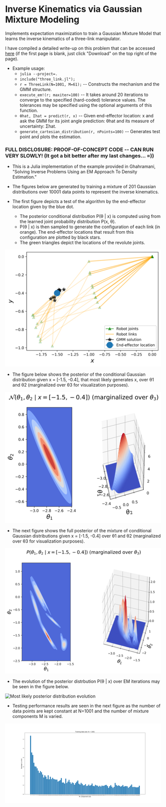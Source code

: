 # Inverse Kinematics via Gaussian Mixture Modeling
Implements expectation maximization to train a Gaussian Mixture Model that
learns the inverse kinematics of a three-link manipulator.

I have compiled a detailed write-up on this problem that can be accessed
[here](./TeX/root.pdf) (if the first page is blank, just click "Download" on the
top right of the page).

* Example usage:
  - ```julia --project=.```
  - ```include("three_link.jl");```
  - ```r = ThreeLink(N=1001, M=61);``` -- Constructs the mechanism and the GMM
    structure.
  - ```execute_em!(r; maxiter=100)``` -- It takes around 20 iterations to
    converge to the specified (hard-coded) tolerance values. The tolerances may
    be specified using the optional arguments of this function.
  - ```θhat, Σhat = predict(r, x)``` -- Given end-effector location: x and ask
    the GMM for its joint angle prediction: θhat and its measure of uncertainty:
    Σhat.
  - ```generate_cartesian_distribution(r, nPoints=100)``` -- Generates test
    point and plots the estimation.

### FULL DISCLOSURE: PROOF-OF-CONCEPT CODE -- CAN RUN VERY SLOWLY! (It got a bit better after my last changes... =))


* This is a Julia implementation of the example provided in 
Ghahramani, "Solving Inverse Problems Using an EM Approach To Density Estimation."

* The figures below are generated by training a mixture of 201 Gaussian
  distributions over 10001 data points to represent the inverse kinematics.
  
* The first figure depicts a test of the algorithm by the end-effector location
  given by the blue dot.
  - The posterior conditional distribution P(θ | x) is computed using from the
    learned joint probability distribution P(x, θ).
  - P(θ | x) is then sampled to generate the configuration of each link (in
    orange). The end-effector locations that result from this configuration are
    plotted by black stars.
  - The green triangles depict the locations of the revolute joints.
  
![Sample solution](./TeX/figures/sample_solution-v1.png)

* The figure below shows the posterior of the conditional Gaussian distribution
  given x = [-1.5, -0.4], that most likely generates x, over θ1 and θ2
  (marginalized over θ3 for visualization purposes).

![Most likely posterior distribution](./TeX/figures/posterior_marginal_theta3.png)


* The next figure shows the full posterior of the mixture of conditional
  Gaussian distributions given x = [-1.5, -0.4] over θ1 and θ2 (marginalized
  over θ3 for visualization purposes).

![Full posterior distribution](./TeX/figures/full_posterior_marginal.png)

* The evolution of the posterior distrbution P(θ | x) over EM iterations may be
  seen in the figure below.

![Most likely posterior distribution evolution](./TeX/figures/posterior_evolution.png)

* Testing performance results are seen in the next figure as the number of data
  points are kept constant at N=1001 and the number of mixture components M is
  varied.

![Hyperparameter training](./TeX/figures/comp_size_vs_avg_error.png)
